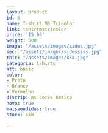 ```yaml
---
layout: product
id: 6
name: T-shirt MS Tricolor
link: tshirtmstricolor
price: '15.90'
weight: 500
image: "/assets/images/sides.jpg"
sec: "/assets/images/sidesssss.jpg"
thir: "/assets/images/kkk.jpg"
categoria: tshirts
att: basic
color:
- Preto
- Branco
- Vermelho
discrip: ms cores basico
novo: true
maisvendidos: true
stock: sim

---
```

